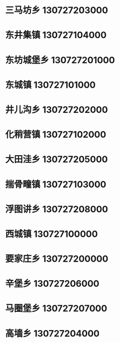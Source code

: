 # 三马坊乡 130727203000
# 东井集镇 130727104000
# 东坊城堡乡 130727201000
# 东城镇 130727101000
# 井儿沟乡 130727202000
# 化稍营镇 130727102000
# 大田洼乡 130727205000
# 揣骨疃镇 130727103000
# 浮图讲乡 130727208000
# 西城镇 130727100000
# 要家庄乡 130727200000
# 辛堡乡 130727206000
# 马圈堡乡 130727207000
# 高墙乡 130727204000
